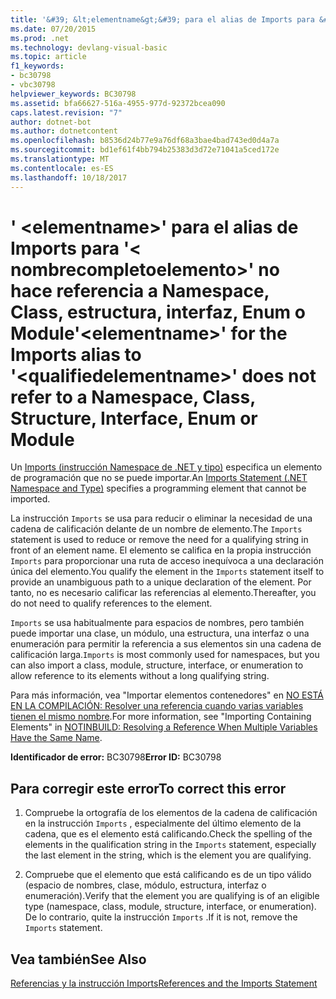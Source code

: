```yaml
---
title: '&#39; &lt;elementname&gt;&#39; para el alias de Imports para &#39;&lt; nombrecompletoelemento&gt;&#39; no hace referencia a Namespace, Class, estructura, interfaz, Enum o Module'
ms.date: 07/20/2015
ms.prod: .net
ms.technology: devlang-visual-basic
ms.topic: article
f1_keywords:
- bc30798
- vbc30798
helpviewer_keywords: BC30798
ms.assetid: bfa66627-516a-4955-977d-92372bcea090
caps.latest.revision: "7"
author: dotnet-bot
ms.author: dotnetcontent
ms.openlocfilehash: b8536d24b77e9a76df68a3bae4bad743ed0d4a7a
ms.sourcegitcommit: bd1ef61f4bb794b25383d3d72e71041a5ced172e
ms.translationtype: MT
ms.contentlocale: es-ES
ms.lasthandoff: 10/18/2017
---
```

# <a name="39ltelementnamegt39-for-the-imports-alias-to-39ltqualifiedelementnamegt39-does-not-refer-to-a-namespace-class-structure-interface-enum-or-module"></a><span data-ttu-id="06ed3-102">&#39; &lt;elementname&gt;&#39; para el alias de Imports para &#39;&lt; nombrecompletoelemento&gt;&#39; no hace referencia a Namespace, Class, estructura, interfaz, Enum o Module</span><span class="sxs-lookup"><span data-stu-id="06ed3-102">&#39;&lt;elementname&gt;&#39; for the Imports alias to &#39;&lt;qualifiedelementname&gt;&#39; does not refer to a Namespace, Class, Structure, Interface, Enum or Module</span></span>
<span data-ttu-id="06ed3-103">Un [Imports (instrucción Namespace de .NET y tipo)](../../visual-basic/language-reference/statements/imports-statement-net-namespace-and-type.md) especifica un elemento de programación que no se puede importar.</span><span class="sxs-lookup"><span data-stu-id="06ed3-103">An [Imports Statement (.NET Namespace and Type)](../../visual-basic/language-reference/statements/imports-statement-net-namespace-and-type.md) specifies a programming element that cannot be imported.</span></span>  
  
 <span data-ttu-id="06ed3-104">La instrucción `Imports` se usa para reducir o eliminar la necesidad de una cadena de calificación delante de un nombre de elemento.</span><span class="sxs-lookup"><span data-stu-id="06ed3-104">The `Imports` statement is used to reduce or remove the need for a qualifying string in front of an element name.</span></span> <span data-ttu-id="06ed3-105">El elemento se califica en la propia instrucción `Imports` para proporcionar una ruta de acceso inequívoca a una declaración única del elemento.</span><span class="sxs-lookup"><span data-stu-id="06ed3-105">You qualify the element in the `Imports` statement itself to provide an unambiguous path to a unique declaration of the element.</span></span> <span data-ttu-id="06ed3-106">Por tanto, no es necesario calificar las referencias al elemento.</span><span class="sxs-lookup"><span data-stu-id="06ed3-106">Thereafter, you do not need to qualify references to the element.</span></span>  
  
 <span data-ttu-id="06ed3-107">`Imports` se usa habitualmente para espacios de nombres, pero también puede importar una clase, un módulo, una estructura, una interfaz o una enumeración para permitir la referencia a sus elementos sin una cadena de calificación larga.</span><span class="sxs-lookup"><span data-stu-id="06ed3-107">`Imports` is most commonly used for namespaces, but you can also import a class, module, structure, interface, or enumeration to allow reference to its elements without a long qualifying string.</span></span>  
  
 <span data-ttu-id="06ed3-108">Para más información, vea "Importar elementos contenedores" en [NO ESTÁ EN LA COMPILACIÓN: Resolver una referencia cuando varias variables tienen el mismo nombre](http://msdn.microsoft.com/en-us/9601e39f-1911-44e1-ace5-3f6e090408b9).</span><span class="sxs-lookup"><span data-stu-id="06ed3-108">For more information, see "Importing Containing Elements" in [NOTINBUILD: Resolving a Reference When Multiple Variables Have the Same Name](http://msdn.microsoft.com/en-us/9601e39f-1911-44e1-ace5-3f6e090408b9).</span></span>  
  
 <span data-ttu-id="06ed3-109">**Identificador de error:** BC30798</span><span class="sxs-lookup"><span data-stu-id="06ed3-109">**Error ID:** BC30798</span></span>  
  
## <a name="to-correct-this-error"></a><span data-ttu-id="06ed3-110">Para corregir este error</span><span class="sxs-lookup"><span data-stu-id="06ed3-110">To correct this error</span></span>  
  
1.  <span data-ttu-id="06ed3-111">Compruebe la ortografía de los elementos de la cadena de calificación en la instrucción `Imports` , especialmente del último elemento de la cadena, que es el elemento está calificando.</span><span class="sxs-lookup"><span data-stu-id="06ed3-111">Check the spelling of the elements in the qualification string in the `Imports` statement, especially the last element in the string, which is the element you are qualifying.</span></span>  
  
2.  <span data-ttu-id="06ed3-112">Compruebe que el elemento que está calificando es de un tipo válido (espacio de nombres, clase, módulo, estructura, interfaz o enumeración).</span><span class="sxs-lookup"><span data-stu-id="06ed3-112">Verify that the element you are qualifying is of an eligible type (namespace, class, module, structure, interface, or enumeration).</span></span> <span data-ttu-id="06ed3-113">De lo contrario, quite la instrucción `Imports` .</span><span class="sxs-lookup"><span data-stu-id="06ed3-113">If it is not, remove the `Imports` statement.</span></span>  
  
## <a name="see-also"></a><span data-ttu-id="06ed3-114">Vea también</span><span class="sxs-lookup"><span data-stu-id="06ed3-114">See Also</span></span>  
 [<span data-ttu-id="06ed3-115">Referencias y la instrucción Imports</span><span class="sxs-lookup"><span data-stu-id="06ed3-115">References and the Imports Statement</span></span>](../../visual-basic/programming-guide/program-structure/references-and-the-imports-statement.md)

